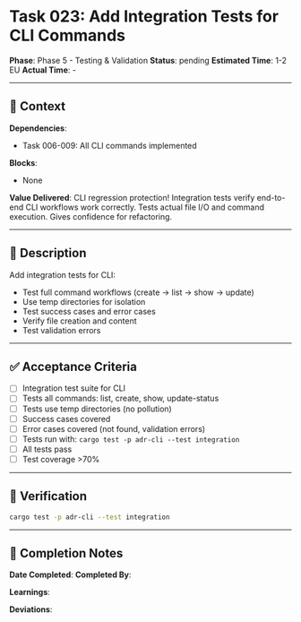 # Task 023: Add Integration Tests for CLI Commands

**Phase**: Phase 5 - Testing & Validation
**Status**: pending
**Estimated Time**: 1-2 EU
**Actual Time**: -

---

## 📍 Context

**Dependencies**:
- Task 006-009: All CLI commands implemented

**Blocks**:
- None

**Value Delivered**:
CLI regression protection! Integration tests verify end-to-end CLI workflows work correctly. Tests actual file I/O and command execution. Gives confidence for refactoring.

---

## 📝 Description

Add integration tests for CLI:
- Test full command workflows (create → list → show → update)
- Use temp directories for isolation
- Test success cases and error cases
- Verify file creation and content
- Test validation errors

---

## ✅ Acceptance Criteria

- [ ] Integration test suite for CLI
- [ ] Tests all commands: list, create, show, update-status
- [ ] Tests use temp directories (no pollution)
- [ ] Success cases covered
- [ ] Error cases covered (not found, validation errors)
- [ ] Tests run with: `cargo test -p adr-cli --test integration`
- [ ] All tests pass
- [ ] Test coverage >70%

---

## 🧪 Verification

```bash
cargo test -p adr-cli --test integration
```

---

## 📝 Completion Notes

**Date Completed**:
**Completed By**:

**Learnings**:

**Deviations**:

